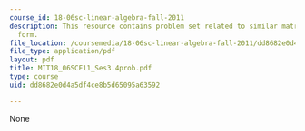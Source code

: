 ```yaml
---
course_id: 18-06sc-linear-algebra-fall-2011
description: This resource contains problem set related to similar matrices and jordan
  form.
file_location: /coursemedia/18-06sc-linear-algebra-fall-2011/dd8682e0d4a5df4ce8b5d65095a63592_MIT18_06SCF11_Ses3.4prob.pdf
file_type: application/pdf
layout: pdf
title: MIT18_06SCF11_Ses3.4prob.pdf
type: course
uid: dd8682e0d4a5df4ce8b5d65095a63592

---
```

None